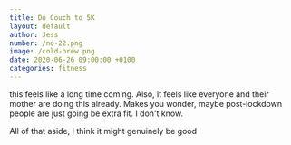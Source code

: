 ```yaml
---
title: Do Couch to 5K
layout: default
author: Jess
number: /no-22.png
image: /cold-brew.png
date: 2020-06-26 09:00:00 +0100
categories: fitness
---
```


this feels like a long time coming. Also, it feels like everyone and their mother are doing this already. Makes you wonder, maybe post-lockdown people are just going be extra fit. I don't know.

All of that aside, I think it might genuinely be good